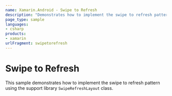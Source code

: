 ```yaml
---
name: Xamarin.Android - Swipe to Refresh
description: "Demonstrates how to implement the swipe to refresh pattern using the support library SwipeRefreshLayout class"
page_type: sample
languages:
- csharp
products:
- xamarin
urlFragment: swipetorefresh
---
```

# Swipe to Refresh

This sample demonstrates how to implement the swipe to refresh pattern using the support library `SwipeRefreshLayout` class.
